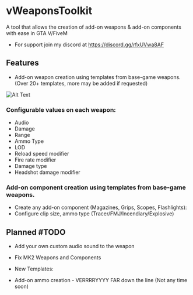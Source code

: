 # vWeaponsToolkit

A tool that allows the creation of add-on weapons & add-on components with ease in GTA V/FiveM

- For support join my discord at https://discord.gg/rfxUVwa8AF

## Features
- Add-on weapon creation using templates from base-game weapons. (Over 20+ templates, more may be added if requested)

![Alt Text](https://gyazo.com/90820ee8b61f3a96cba911118c63dd2a.gif)

 ### Configurable values on each weapon:
  - Audio
  - Damage
  - Range
  - Ammo Type
  - LOD
  - Reload speed modifier
  - Fire rate modifier
  - Damage type
  - Headshot damage modifier

### Add-on component creation using templates from base-game weapons.
- Create any add-on component (Magazines, Grips, Scopes, Flashlights):
- Configure clip size, ammo type (Tracer/FMJ/Incendiary/Explosive)


## Planned #TODO
- Add your own custom audio sound to the weapon

- Fix MK2 Weapons and Components

- New Templates:

- Add-on ammo creation - VERRRRYYYY FAR down the line (Not any time soon)

